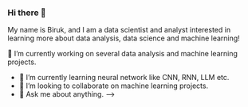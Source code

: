 ### Hi there 👋

My name is Biruk, and I am a data scientist and analyst interested in learning more about data analysis, data science and machine learning!

🔭 I’m currently working on several data analysis and machine learning projects.
- 🌱 I’m currently learning neural network like CNN, RNN, LLM etc.
- 👯 I’m looking to collaborate on machine learning projects.
- 💬 Ask me about anything.
-->



<!--
**birukzlab/birukzlab** is a ✨ _special_ ✨ repository because its `README.md` (this file) appears on your GitHub profile.

Here are some ideas to get you started:

- 
